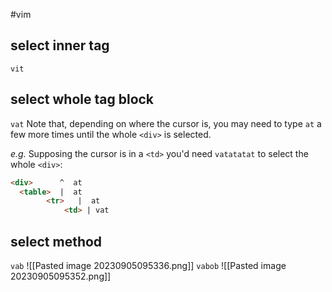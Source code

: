#vim
## select inner tag
`vit`
##  select whole tag block
`vat`
Note that, depending on where the cursor is, you may need to type `at` a few more times until the whole `<div>` is selected.

*e.g.*
Supposing the cursor is in a `<td>` you'd need `vatatatat` to select the whole `<div>`:
```html
<div>      ^  at
  <table>  |  at
		<tr>   |  at
			<td> | vat
```

## select method
`vab`
![[Pasted image 20230905095336.png]]
`vabob`
![[Pasted image 20230905095352.png]]


